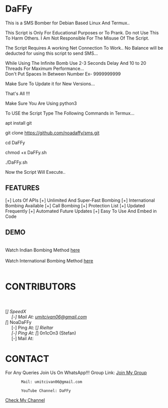 # DaFFy
This is a SMS Bomber for Debian Based Linux And Termux..

This Script is Only For Educational Purposes or To Prank.
 Do not Use This To Harm Others.
 I Am Not Responsible For The Misuse Of The Script.

The Script Requires A working Net Connection To Work..
No Balance will be deducted for using this script to send SMS...

While Using The Infinite Bomb Use 2-3 Seconds Delay And 10 to 20 Threads For Maximum Performance...
<br>Don't Put Spaces In Between Number Ex- 9999999999

 Make Sure To Update it for New Versions...

 That's All !!!

Make Sure You Are Using python3

To USE the Script Type The Following Commands in Termux...

apt install git

git clone https://github.com/noadaffy/sms.git

cd DaFFy

chmod +x DaFFy.sh

./DaFFy.sh

Now the Script Will Execute..

## FEATURES 

 [+] Lots Of APIs
 [+] Unlimited And Super-Fast Bombing
 [+] International Bombing Available
 [+] Call Bombing
 [+] Protection List
 [+] Updated Frequently
 [+] Automated Future Updates
 [+] Easy To Use And Embed in Code
 
## DEMO
<br>
Watch Indian Bombing Method <a href="https://youtu.be/9KWkwsr_QGwx">here</a> <br><br>
Watch International Bombing Method <a href="https://youtu.be/JqsHkyIcnPMx">here</a> <br><br>

# CONTRIBUTORS
<br><br>
[*]  SpeedX<br>
&nbsp;&nbsp;&nbsp;&nbsp;&nbsp;[-] Mail At: umitcivan06@gmail.com   
[*]  NoaDaFFy<br>
&nbsp;&nbsp;&nbsp;&nbsp;&nbsp;[-] Ping At: 
[*]  Rieltar<br>
&nbsp;&nbsp;&nbsp;&nbsp;&nbsp;[-] Ping At: 
[*]  0n1cOn3 (Stefan)<br>
&nbsp;&nbsp;&nbsp;&nbsp;&nbsp;[-] Mail At: 

# CONTACT
For Any Queries Join Us On WhatsApp!!!
          Group Link: 
  <a href="http://bit.do/DaFFy">Join My Group</a>

           Mail: umitcivan06@gmail.com

           YouTube Channel: DaFFy
  <a href="DaFFy">Check My Channel</a>
